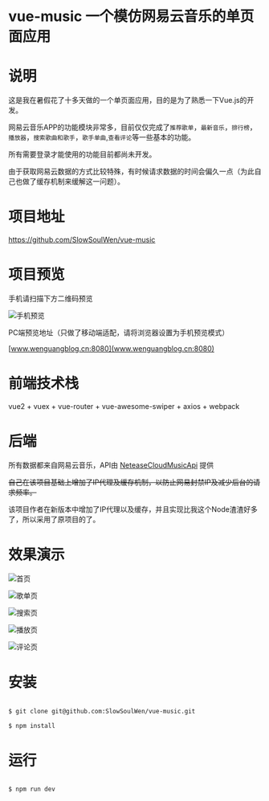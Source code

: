# vue-music 一个模仿网易云音乐的单页面应用

# 说明

这是我在暑假花了十多天做的一个单页面应用，目的是为了熟悉一下Vue.js的开发。

网易云音乐APP的功能模块非常多，目前仅仅完成了`推荐歌单`，`最新音乐`，`排行榜`，`播放器`，`搜索歌曲和歌手`，`歌手单曲`,`查看评论`等一些基本的功能。

所有需要登录才能使用的功能目前都尚未开发。

由于获取网易云数据的方式比较特殊，有时候请求数据的时间会偏久一点（为此自己也做了缓存机制来缓解这一问题）。

# 项目地址

https://github.com/SlowSoulWen/vue-music

# 项目预览

手机请扫描下方二维码预览

![手机预览](http://oo917ps5l.bkt.clouddn.com/vue-music-ewm.png)

PC端预览地址（只做了移动端适配，请将浏览器设置为手机预览模式）

[www.wenguangblog.cn:8080](www.wenguangblog.cn:8080)

# 前端技术栈

vue2 + vuex + vue-router  + vue-awesome-swiper + axios + webpack 

# 后端

所有数据都来自网易云音乐，API由 [NeteaseCloudMusicApi](https://github.com/Binaryify/NeteaseCloudMusicApi) 提供

~~自己在该项目基础上增加了IP代理及缓存机制，以防止网易封禁IP及减少后台的请求频率。~~

该项目作者在新版本中增加了IP代理以及缓存，并且实现比我这个Node渣渣好多了，所以采用了原项目的了。

# 效果演示

![首页](https://github.com/SlowSoulWen/SHRD/blob/master/img/1.gif)

![歌单页](https://github.com/SlowSoulWen/SHRD/blob/master/img/2.gif)

![搜索页](https://github.com/SlowSoulWen/SHRD/blob/master/img/3.gif)

![播放页](https://github.com/SlowSoulWen/SHRD/blob/master/img/4.gif)

![评论页](https://github.com/SlowSoulWen/SHRD/blob/master/img/5.gif)

# 安装

``` bash

$ git clone git@github.com:SlowSoulWen/vue-music.git

$ npm install

```

# 运行

``` bash

$ npm run dev

```
